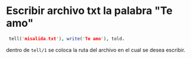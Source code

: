 # Escribir archivo txt la palabra "Te amo"

```prolog
 tell('misalida.txt'), write('Te amo'), told.
```

dentro de `tell/1` se coloca la ruta del archivo en el cual se desea escribir. 


